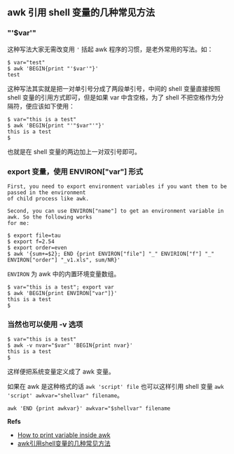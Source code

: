 ## awk 引用 shell 变量的几种常见方法

### "'$var'"
这种写法大家无需改变用 `'` 括起 awk 程序的习惯，是老外常用的写法。如：

	$ var="test"
	$ awk 'BEGIN{print "'$var'"}'
	test

这种写法其实就是把一对单引号分成了两段单引号，中间的 shell 变量直接按照 shell 变量的引用方式即可，但是如果 var 中含空格，为了 shell 不把空格作为分隔符，便应该如下使用：

	$ var="this is a test"
	$ awk 'BEGIN{print "'"$var"'"}'
	this is a test
	$

也就是在 shell 变量的两边加上一对双引号即可。

### export 变量，使用 ENVIRON["var"] 形式

	First, you need to export environment variables if you want them to be passed in the environment
	of child process like awk.
	
	Second, you can use ENVIRON["name"] to get an environment variable in awk. So the following works 
	for me:

	$ export file=tau
	$ export f=2.54
	$ export order=even
	$ awk '{sum+=$2}; END {print ENVIRON["file"] "_" ENVIRION["f"] "_" ENVIRON["order"] "_v1.xls", sum/NR}'

`ENVIRON` 为 awk 中的内置环境变量数组。

	$ var="this is a test"; export var
	$ awk 'BEGIN{print ENVIRON["var"]}'
	this is a test
	$ 

### 当然也可以使用 -v 选项

	$ var="this is a test"
	$ awk -v nvar="$var" 'BEGIN{print nvar}'
	this is a test
	$ 

这样便把系统变量定义成了 awk 变量。

如果在 awk 是这种格式的话 `awk 'script' file` 也可以这样引用 shell 变量 `awk 'script' awkvar="shellvar" filename`。

	awk 'END {print awkvar}' awkvar="$shellvar" filename

**Refs**

 * [How to print variable inside awk](http://stackoverflow.com/questions/1829074/how-to-print-variable-inside-awk)
 * [awk引用shell变量的几种常见方法 ](http://blog.sina.com.cn/s/blog_3d2d79aa0100h4x1.html)
